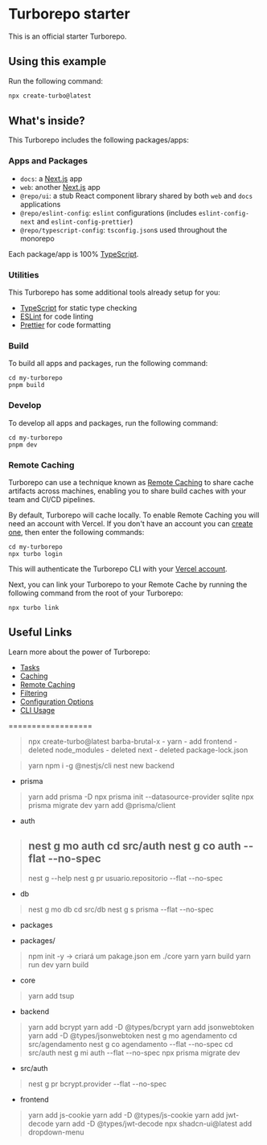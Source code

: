 # Turborepo starter

This is an official starter Turborepo.

## Using this example

Run the following command:

```sh
npx create-turbo@latest
```

## What's inside?

This Turborepo includes the following packages/apps:

### Apps and Packages

- `docs`: a [Next.js](https://nextjs.org/) app
- `web`: another [Next.js](https://nextjs.org/) app
- `@repo/ui`: a stub React component library shared by both `web` and `docs` applications
- `@repo/eslint-config`: `eslint` configurations (includes `eslint-config-next` and `eslint-config-prettier`)
- `@repo/typescript-config`: `tsconfig.json`s used throughout the monorepo

Each package/app is 100% [TypeScript](https://www.typescriptlang.org/).

### Utilities

This Turborepo has some additional tools already setup for you:

- [TypeScript](https://www.typescriptlang.org/) for static type checking
- [ESLint](https://eslint.org/) for code linting
- [Prettier](https://prettier.io) for code formatting

### Build

To build all apps and packages, run the following command:

```
cd my-turborepo
pnpm build
```

### Develop

To develop all apps and packages, run the following command:

```
cd my-turborepo
pnpm dev
```

### Remote Caching

Turborepo can use a technique known as [Remote Caching](https://turbo.build/repo/docs/core-concepts/remote-caching) to share cache artifacts across machines, enabling you to share build caches with your team and CI/CD pipelines.

By default, Turborepo will cache locally. To enable Remote Caching you will need an account with Vercel. If you don't have an account you can [create one](https://vercel.com/signup), then enter the following commands:

```
cd my-turborepo
npx turbo login
```

This will authenticate the Turborepo CLI with your [Vercel account](https://vercel.com/docs/concepts/personal-accounts/overview).

Next, you can link your Turborepo to your Remote Cache by running the following command from the root of your Turborepo:

```
npx turbo link
```

## Useful Links

Learn more about the power of Turborepo:

- [Tasks](https://turbo.build/repo/docs/core-concepts/monorepos/running-tasks)
- [Caching](https://turbo.build/repo/docs/core-concepts/caching)
- [Remote Caching](https://turbo.build/repo/docs/core-concepts/remote-caching)
- [Filtering](https://turbo.build/repo/docs/core-concepts/monorepos/filtering)
- [Configuration Options](https://turbo.build/repo/docs/reference/configuration)
- [CLI Usage](https://turbo.build/repo/docs/reference/command-line-reference)


==================

> npx create-turbo@latest barba-brutal-x 
    - yarn
    - add frontend - deleted node_modules - deleted next - deleted package-lock.json

> yarn 
> npm i -g @nestjs/cli 
> nest new backend

* prisma
> yarn add prisma -D 
> npx prisma init --datasource-provider sqlite 
> npx prisma migrate dev
> yarn add @prisma/client

* auth
> nest g mo auth
> cd src/auth
> nest g co auth --flat --no-spec
> -
> nest g --help
> nest g pr usuario.repositorio --flat --no-spec

* db
> nest g mo db
> cd src/db
> nest g s prisma --flat --no-spec

* packages
 - packages/
> npm init -y -> criará um pakage.json em ./core
> yarn
> yarn build
> yarn run dev
> yarn build

* core
> yarn add tsup

* backend
> yarn add bcrypt
> yarn add -D @types/bcrypt
> yarn add jsonwebtoken
> yarn add -D @types/jsonwebtoken
> nest g mo agendamento
> cd src/agendamento
> nest g co agendamento --flat --no-spec
> cd src/auth
> nest g mi auth --flat --no-spec
> npx prisma migrate dev

* src/auth
> nest g pr bcrypt.provider --flat --no-spec

* frontend
> yarn add js-cookie
> yarn add -D @types/js-cookie
> yarn add jwt-decode
> yarn add -D @types/jwt-decode
> npx shadcn-ui@latest add dropdown-menu